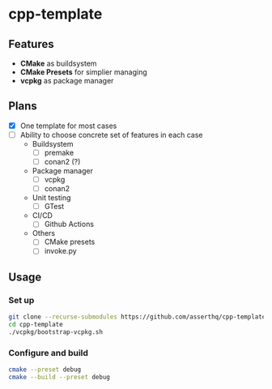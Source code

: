 # cpp-template

## Features
- **CMake** as buildsystem
- **CMake Presets** for simplier managing
- **vcpkg** as package manager

## Plans
- [x] One template for most cases
- [ ] Ability to choose concrete set of features in each case
    - Buildsystem
        - [ ] premake
        - [ ] conan2 (?)
    - Package manager
        - [ ] vcpkg
        - [ ] conan2
    - Unit testing
        - [ ] GTest
    -  CI/CD
        - [ ] Github Actions
    - Others
        - [ ] CMake presets
        - [ ] invoke.py

## Usage

### Set up

```sh
git clone --recurse-submodules https://github.com/asserthq/cpp-template.git
cd cpp-template
./vcpkg/bootstrap-vcpkg.sh
```

### Configure and build

```sh
cmake --preset debug
cmake --build --preset debug
```
